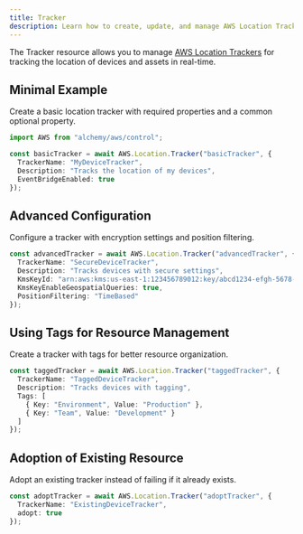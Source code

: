 ```yaml
---
title: Tracker
description: Learn how to create, update, and manage AWS Location Trackers using Alchemy Cloud Control.
---
```


The Tracker resource allows you to manage [AWS Location Trackers](https://docs.aws.amazon.com/location/latest/userguide/) for tracking the location of devices and assets in real-time.

## Minimal Example

Create a basic location tracker with required properties and a common optional property.

```ts
import AWS from "alchemy/aws/control";

const basicTracker = await AWS.Location.Tracker("basicTracker", {
  TrackerName: "MyDeviceTracker",
  Description: "Tracks the location of my devices",
  EventBridgeEnabled: true
});
```

## Advanced Configuration

Configure a tracker with encryption settings and position filtering.

```ts
const advancedTracker = await AWS.Location.Tracker("advancedTracker", {
  TrackerName: "SecureDeviceTracker",
  Description: "Tracks devices with secure settings",
  KmsKeyId: "arn:aws:kms:us-east-1:123456789012:key/abcd1234-efgh-5678-ijkl-9876543210mn",
  KmsKeyEnableGeospatialQueries: true,
  PositionFiltering: "TimeBased"
});
```

## Using Tags for Resource Management

Create a tracker with tags for better resource organization.

```ts
const taggedTracker = await AWS.Location.Tracker("taggedTracker", {
  TrackerName: "TaggedDeviceTracker",
  Description: "Tracks devices with tagging",
  Tags: [
    { Key: "Environment", Value: "Production" },
    { Key: "Team", Value: "Development" }
  ]
});
```

## Adoption of Existing Resource

Adopt an existing tracker instead of failing if it already exists.

```ts
const adoptTracker = await AWS.Location.Tracker("adoptTracker", {
  TrackerName: "ExistingDeviceTracker",
  adopt: true
});
```